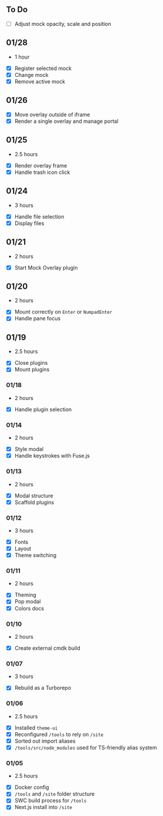 ## To Do

- [ ] Adjust mock opacity, scale and position

## 01/28

- 1 hour
- [x] Register selected mock
- [x] Change mock
- [x] Remove active mock

## 01/26

- [x] Move overlay outside of iframe
- [x] Render a single overlay and manage portal

## 01/25

- 2.5 hours
- [x] Render overlay frame
- [x] Handle trash icon click

## 01/24

- 3 hours
- [x] Handle file selection
- [x] Display files

## 01/21

- 2 hours
- [x] Start Mock Overlay plugin

## 01/20

- 2 hours
- [x] Mount correctly on `Enter` or `NumpadEnter`
- [x] Handle pane focus

## 01/19

- 2.5 hours
- [x] Close plugins
- [x] Mount plugins

### 01/18

- 2 hours
- [x] Handle plugin selection

### 01/14

- 2 hours
- [x] Style modal
- [x] Handle keystrokes with Fuse.js

### 01/13

- 2 hours
- [x] Modal structure
- [x] Scaffold plugins

### 01/12

- 3 hours
- [x] Fonts
- [x] Layout
- [x] Theme switching

### 01/11

- 2 hours
- [x] Theming
- [x] Pop modal
- [x] Colors docs

### 01/10

- 2 hours
- [x] Create external cmdk build

### 01/07

- 3 hours
- [x] Rebuild as a Turborepo

### 01/06

- 2.5 hours
- [x] Installed `theme-ui`
- [x] Reconfigured `/tools` to rely on `/site`
- [x] Sorted out import aliases
- [x] `/tools/src/node_modules` used for TS-friendly alias system

### 01/05

- 2.5 hours
- [x] Docker config
- [x] `/tools` and `/site` folder structure
- [x] SWC build process for `/tools`
- [x] Next.js install into `/site`
